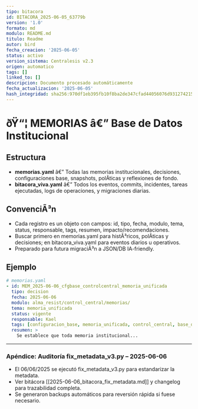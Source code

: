 ```yaml
---
tipo: bitacora
id: BITACORA_2025-06-05_63779b
version: '1.0'
formato: md
modulo: README.md
titulo: Readme
autor: bird
fecha_creacion: '2025-06-05'
status: activo
version_sistema: Centralesis v2.3
origen: automatico
tags: []
linked_to: []
descripcion: Documento procesado automáticamente
fecha_actualizacion: '2025-06-05'
hash_integridad: sha256:970df1eb395fb10f8ba2de347cfad44056076d9312742159e3ad45a3fd72fc85
---
```

# ðŸ“¦ MEMORIAS â€” Base de Datos Institucional

## Estructura

- **memorias.yaml** â€” Todas las memorias institucionales, decisiones, configuraciones base, snapshots, polÃ­ticas y reflexiones de fondo.
- **bitacora_viva.yaml** â€” Todos los eventos, commits, incidentes, tareas ejecutadas, logs de operaciones, y migraciones diarias.

## ConvenciÃ³n

- Cada registro es un objeto con campos: id, tipo, fecha, modulo, tema, status, responsable, tags, resumen, impacto/recomendaciones.
- Buscar primero en memorias.yaml para histÃ³ricos, polÃ­ticas y decisiones; en bitacora_viva.yaml para eventos diarios u operativos.
- Preparado para futura migraciÃ³n a JSON/DB IA-friendly.

## Ejemplo

```yaml
# memorias.yaml
- id: MEM_2025-06-06_cfgbase_controlcentral_memoria_unificada
  tipo: decision
  fecha: 2025-06-06
  modulo: alma_resist/control_central/memorias/
  tema: memoria_unificada
  status: vigente
  responsable: Kael
  tags: [configuracion_base, memoria_unificada, control_central, base_datos, cli, auditado]
  resumen: >
    Se establece que toda memoria institucional...
```
---

### Apéndice: Auditoría fix_metadata_v3.py – 2025-06-06

- El 06/06/2025 se ejecutó fix_metadata_v3.py para estandarizar la metadata.
- Ver bitácora [[2025-06-06_bitacora_fix_metadata.md]] y changelog para trazabilidad completa.
- Se generaron backups automáticos para reversión rápida si fuese necesario.
